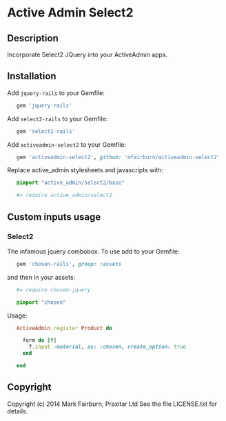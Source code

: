 # Active Admin Select2

## Description

Incorporate Select2 JQuery into your ActiveAdmin apps.

## Installation

Add `jquery-rails` to your Gemfile:

```ruby
   gem 'jquery-rails'
```


Add `select2-rails` to your Gemfile:

```ruby
   gem 'select2-rails'
```

Add `activeadmin-select2` to your Gemfile:

```ruby
   gem 'activeadmin-select2', github: 'mfairburn/activeadmin-select2'
```

Replace active_admin stylesheets and javascripts with:

```sass
   @import "active_admin/select2/base"
```

```coffee
   #= require active_admin/select2
```


## Custom inputs usage

### Select2

The infamous jquery combobox. To use add to your Gemfile:

```ruby
   gem 'chosen-rails', group: :assets
```

and then in your assets:

```coffee
   #= require chosen-jquery
```

```sass
   @import "chosen"
```

Usage:

```ruby
   ActiveAdmin.register Product do

     form do |f|
       f.input :material, as: :chosen, create_option: true
     end

   end
```

## Copyright

Copyright (c) 2014 Mark Fairburn, Praxitar Ltd
See the file LICENSE.txt for details.

